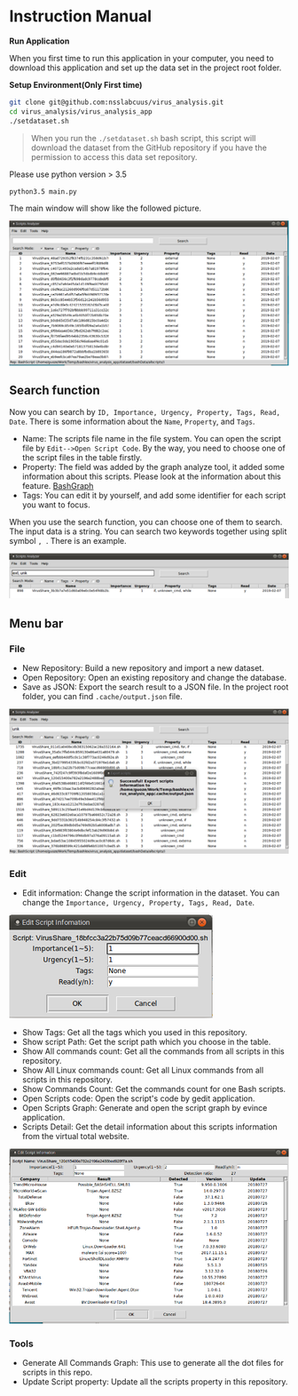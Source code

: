 # Instruction Manual

**Run Application**

When you first time to run this application in your computer, you need to download this application and set up the data set in the project root folder.

**Setup Environment(Only First time)**

```bash
git clone git@github.com:nsslabcuus/virus_analysis.git
cd virus_analysis/virus_analysis_app
./setdataset.sh
```

> When you run the `./setdataset.sh` bash script, this script will download the dataset from the GitHub repository if you have the permission to access this data set repository.

Please use python version > 3.5

```bash
python3.5 main.py
```

The main window will show like the followed picture.

![](/images/2019-02-08-13-29-25.png)

## Search function

Now you can search by  `ID, Importance, Urgency, Property, Tags, Read, Date`. There is some information about the `Name`, `Property`, and `Tags`.

* Name: The scripts file name in the file system. You can open the script file by `Edit-->Open Script Code`. By the way, you need to choose one of the script files in the table firstly.
* Property: The field was added by the graph analyze tool, it added some information about this scripts. Please look at the information about this feature. [BashGraph](./2019-02-04-BashGraph-API/)
* Tags: You can edit it by yourself, and add some identifier for each script you want to focus.

When you use the search function, you can choose one of them to search. The input data is a string. You can search two keywords together using split symbol `, `. There is an example.

![](/images/2019-02-08-14-13-01.png)

## Menu bar

### File

* New Repository: Build a new repository and import a new dataset.
* Open Repository: Open an existing repository and change the database.
* Save as JSON: Export the search result to a JSON file. In the project root folder, you can find `.cache/output.json` file.

![](/images/2019-02-08-14-14-00.png)

### Edit

* Edit information: Change the script information in the dataset. You can change the `Importance, Urgency, Property, Tags, Read, Date`.

![](/images/2019-02-08-14-15-05.png)

* Show Tags: Get all the tags which you used in this repository.
* Show script Path: Get the script path which you choose in the table.
* Show All commands count: Get all the commands from all scripts in this repository.
* Show All Linux commands count: Get all Linux commands from all scripts in this repository.
* Show Commands Count: Get the commands count for one Bash scripts.
* Open Scripts code: Open the script's code by gedit application.
* Open Scripts Graph: Generate and open the script graph by evince application.
* Scripts Detail: Get the detail information about this scripts information from the virtual total website.

![](/images/2019-02-08-14-15-39.png)

### Tools

* Generate All Commands Graph: This use to generate all the dot files for scripts in this repo.
* Update Script property: Update all the scripts property in this repository.
